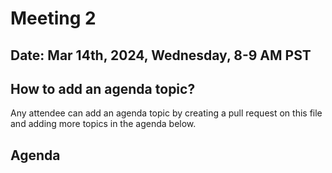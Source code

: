 # Meeting 2

## Date: Mar 14th, 2024, Wednesday, 8-9 AM PST

## How to add an agenda topic?
Any attendee can add an agenda topic by creating a pull request on this file and adding more topics in the agenda below.

## Agenda
